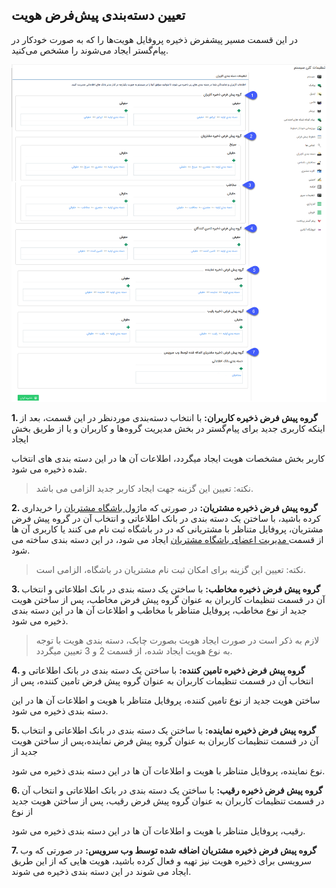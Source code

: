﻿##  تعیین دسته‌‌‌بندی پیش‌فرض هویت 

در این قسمت مسیر پیشفرض ذخیره پروفایل هویت‌ها را که به صورت خودکار در پیام‌گستر ایجاد می‌شوند را مشخص می‌کنید.

![](UserCategory.png)

**1. گروه پیش فرض ذخیره کاربران:** با انتخاب دسته‌بندی مورد‌نظر در  این قسمت، بعد از اینکه کاربری جدید برای پیام‌گستر در بخش مدیریت گروه‌ها و کاربران و یا از  طریق بخش ایجاد

کاربر بخش مشخصات هویت ایجاد میگردد، اطلاعات آن ها در این دسته بندی های انتخاب شده  ذخیره می شود.

>   نکته: تعیین این گزینه جهت ایجاد کاربر جدید الزامی می باشد.

**2. گروه پیش فرض ذخیره مشتریان:** در صورتی که ماژول[ باشگاه مشتریان](http://septadocs.1st.co.com/payamgostar/documents/%D8%A8%D8%A7%D8%B4%DA%AF%D8%A7%D9%87-%D9%88%D9%81%D8%A7%D8%AF%D8%A7%D8%B1%DB%8C?selectedId=3b54ff85-aa22-4620-716f-08d8a996e9ef&menuItemType=2) را خریداری کرده باشید، با ساختن یک دسته بندی در بانک اطلاعاتی و انتخاب آن در گروه پیش فرض مشتریان، پروفایل متناظر با مشتریانی که در در باشگاه ثبت نام می کنند یا کاربری آن ها از قسمت[ مدیریت اعضای باشگاه مشتریان](https://github.com/1stco/PayamGostarDocs/blob/master/help2.5.4/Settings/Management-of-customer-club-members/Management-of-customer-club-members.md) ایجاد می شود، در این دسته بندی ساخته می شود. 

> نکته: تعیین این گزینه برای امکان ثبت نام مشتریان در باشگاه، الزامی است.

**3. گروه پیش فرض ذخیره مخاطب:**  با ساختن یک دسته بندی در بانک اطلاعاتی و انتخاب آن در قسمت تنظیمات کاربران به عنوان گروه پیش فرض مخاطب، پس از ساختن هویت جدید از نوع مخاطب، پروفایل متناظر با مخاطب و اطلاعات آن ها در این دسته بندی ذخیره می شود.

 > لازم به ذکر است در صورت ایجاد هویت بصورت چابک، دسته بندی هویت با توجه به نوع هویت ایجاد شده، از قسمت 2 و 3 تعیین میگردد.


**4. گروه پیش فرض ذخیره تامین کننده:** با ساختن یک دسته بندی در بانک اطلاعاتی و انتخاب آن در قسمت تنظیمات کاربران به عنوان گروه پیش فرض تامین کننده، پس از

ساختن هویت جدید از نوع تامین کننده، پروفایل متناظر با هویت و اطلاعات آن ها در این دسته بندی ذخیره می شود.

**5. گروه پیش فرض ذخیره نماینده:** با ساختن یک دسته بندی در بانک اطلاعاتی و انتخاب آن در قسمت تنظیمات کاربران به عنوان گروه پیش فرض نماینده،پس از ساختن هویت جدید از

نوع  نماینده، پروفایل متناظر با هویت و اطلاعات آن ها در این دسته بندی ذخیره می شود.

**6. گروه پیش فرض ذخیره رقیب:** با ساختن یک دسته بندی در بانک اطلاعاتی و انتخاب آن در قسمت تنظیمات کاربران به عنوان گروه پیش فرض رقیب، پس از ساختن هویت جدید از نوع

رقیب، پروفایل متناظر با هویت و اطلاعات آن ها در این دسته بندی ذخیره می شود.

**7. گروه پیش فرض ذخیره مشتریان اضافه شده توسط وب سرویس:** در صورتی که وب سرویسی برای ذخیره هویت نیز تهیه و فعال کرده باشید، هویت هایی که از این طریق ایجاد می شوند در این دسته بندی ذخیره می شوند.
